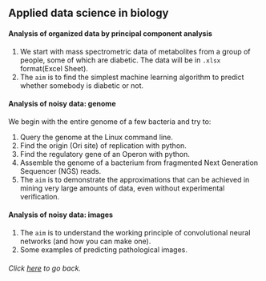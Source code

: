 ## Applied data science in biology

#### Analysis of organized data by principal component analysis

1) We start with mass spectrometric data of metabolites from a group of people, some of which are diabetic. The data will be in `.xlsx` format(Excel Sheet). 
2) The `aim` is to find the simplest machine learning algorithm to predict whether somebody is diabetic or not.

#### Analysis of noisy data: genome

We begin with the entire genome of a few bacteria and try to:

1) Query the genome at the Linux command line.
2) Find the origin (Ori site) of replication with python.
3) Find the regulatory gene of an Operon with python.
4) Assemble the genome of a bacterium from fragmented Next Generation Sequencer (NGS) reads.
5) The `aim` is to demonstrate the approximations that can be achieved in mining very large amounts of data, even without experimental verification.

#### Analysis of noisy data: images

1) The `aim` is to understand the working principle of convolutional neural networks (and how you can make one). 
2) Some examples of predicting pathological images.

###### Click [here](https://github.com/forkbomb-666/bio-ds-workshop-guide) to go back.  
